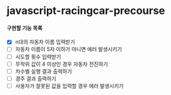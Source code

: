 # javascript-racingcar-precourse

#### 구현할 기능 목록

- [x] n대의 자동차 이름 입력받기
- [ ] 자동차 이름이 5자 이하가 아니면 에러 발생시키기
- [ ] 시도할 횟수 입력받기
- [ ] 무작위 값이 4 이상인 경우 자동차 전진하기
- [ ] 차수별 실행 결과 출력하기
- [ ] 경주 결과 출력하기
- [ ] 사용자가 잘못된 값을 입력할 경우 에러 발생시키기
